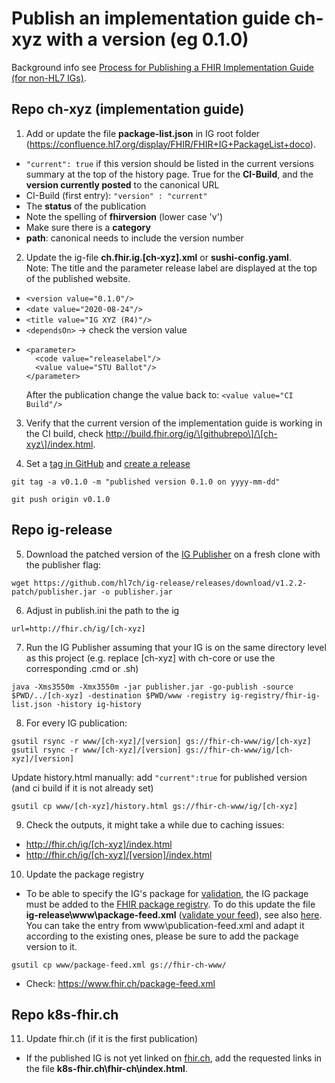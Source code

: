 # Publish an implementation guide ch-xyz with a version (eg 0.1.0)

Background info see [Process for Publishing a FHIR Implementation Guide (for non-HL7 IGs)](https://confluence.hl7.org/pages/viewpage.action?pageId=104580055).


## Repo ch-xyz (implementation guide)
1. Add or update the file **package-list.json** in IG root folder (https://confluence.hl7.org/display/FHIR/FHIR+IG+PackageList+doco).
* `"current": true` if this version should be listed in the current versions summary at the top of the history page. True for the **CI-Build**, and the **version currently posted** to the canonical URL
* CI-Build (first entry): `"version" : "current"`
* The **status** of the publication
* Note the spelling of **fhirversion** (lower case 'v')
* Make sure there is a **category**
* **path**: canonical needs to include the version number

2. Update the ig-file **ch.fhir.ig.[ch-xyz].xml** or **sushi-config.yaml**.   
Note: The title and the parameter release label are displayed at the top of the published website.
* `<version value="0.1.0"/>`
* `<date value="2020-08-24"/>`
* `<title value="IG XYZ (R4)"/>`
* `<dependsOn>` -> check the version value
*  ```
   <parameter>
     <code value="releaselabel"/>
     <value value="STU Ballot"/>
   </parameter>
   ```
   After the publication change the value back to: `<value value="CI Build"/>`

3. Verify that the current version of the implementation guide is working in the CI build, check http://build.fhir.org/ig/\[githubrepo\]/\[ch-xyz\]/index.html.

4. Set a [tag in GitHub](https://git-scm.com/book/en/v2/Git-Basics-Tagging) and [create a release](https://docs.github.com/en/repositories/releasing-projects-on-github/managing-releases-in-a-repository#creating-a-release)
```
git tag -a v0.1.0 -m "published version 0.1.0 on yyyy-mm-dd"
```
```
git push origin v0.1.0
```

## Repo ig-release

5. Download the patched version of the [IG Publisher](https://github.com/HL7/fhir-ig-publisher/releases) on a fresh clone with the publisher flag:
```
wget https://github.com/hl7ch/ig-release/releases/download/v1.2.2-patch/publisher.jar -o publisher.jar
```

6. Adjust in publish.ini the path to the ig

```
url=http://fhir.ch/ig/[ch-xyz]
```

7. Run the IG Publisher assuming that your IG is on the same directory level as this project (e.g. replace [ch-xyz] with ch-core or use the corresponding .cmd or .sh)
```
java -Xms3550m -Xmx3550m -jar publisher.jar -go-publish -source $PWD/../[ch-xyz] -destination $PWD/www -registry ig-registry/fhir-ig-list.json -history ig-history
```

8.  For every IG publication:
```
gsutil rsync -r www/[ch-xyz]/[version] gs://fhir-ch-www/ig/[ch-xyz]
gsutil rsync -r www/[ch-xyz]/[version] gs://fhir-ch-www/ig/[ch-xyz]/[version]
```
Update history.html manually: add `"current":true` for published version (and ci build if it is not already set)
```
gsutil cp www/[ch-xyz]/history.html gs://fhir-ch-www/ig/[ch-xyz]
```

9. Check the outputs, it might take a while due to caching issues:
* http://fhir.ch/ig/[ch-xyz]/index.html
* http://fhir.ch/ig/[ch-xyz]/[version]/index.html

10. Update the package registry
* To be able to specify the IG's package for [validation](https://confluence.hl7.org/display/FHIR/Using+the+FHIR+Validator#UsingtheFHIRValidator-Validatingagainstanimplementationguide), the IG package must be added to the [FHIR package registry](https://registry.fhir.org/). To do this update the file **ig-release\www\package-feed.xml** ([validate your feed](https://validator.w3.org/feed/)), see also [here](https://registry.fhir.org/submit). You can take the entry from www\publication-feed.xml and adapt it according to the existing ones, please be sure to add the package version to it.

```
gsutil cp www/package-feed.xml gs://fhir-ch-www/
```

* Check: https://www.fhir.ch/package-feed.xml 

## Repo k8s-fhir.ch
11. Update fhir.ch (if it is the first publication)
* If the published IG is not yet linked on [fhir.ch](http://fhir.ch/), add the requested links in the file **k8s-fhir.ch\fhir-ch\index.html**.
